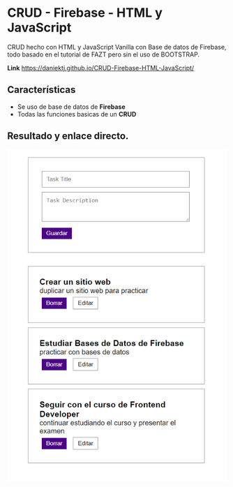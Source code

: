 # CRUD - Firebase - HTML y JavaScript
CRUD hecho con HTML y JavaScript Vanilla con Base de datos de Firebase, todo basado en el tutorial de FAZT pero sin el uso de BOOTSTRAP.

**Link** https://daniektj.github.io/CRUD-Firebase-HTML-JavaScript/

## Características
* Se uso de base de datos de **Firebase** 
* Todas las funciones basicas de un **CRUD** 


## Resultado y enlace directo.

![](screenshot.png)
